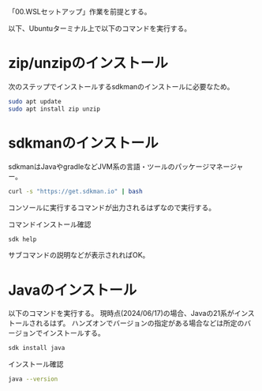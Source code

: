「00.WSLセットアップ」作業を前提とする。

以下、Ubuntuターミナル上で以下のコマンドを実行する。

# zip/unzipのインストール

次のステップでインストールするsdkmanのインストールに必要なため。

```sh
sudo apt update
sudo apt install zip unzip
```

# sdkmanのインストール
sdkmanはJavaやgradleなどJVM系の言語・ツールのパッケージマネージャー。

```sh
curl -s "https://get.sdkman.io" | bash
```

コンソールに実行するコマンドが出力されるはずなので実行する。


コマンドインストール確認
```sh
sdk help
```

サブコマンドの説明などが表示されればOK。

# Javaのインストール
以下のコマンドを実行する。
現時点(2024/06/17)の場合、Javaの21系がインストールされるはず。
ハンズオンでバージョンの指定がある場合などは所定のバージョンでインストールする。

```sh
sdk install java
```

インストール確認

```sh
java --version
```